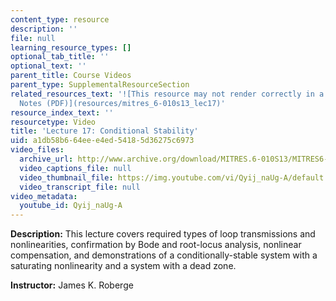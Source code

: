 ```yaml
---
content_type: resource
description: ''
file: null
learning_resource_types: []
optional_tab_title: ''
optional_text: ''
parent_title: Course Videos
parent_type: SupplementalResourceSection
related_resources_text: '![This resource may not render correctly in a screen reader.](/images/inacessible.gif)[Lecture
  Notes (PDF)](resources/mitres_6-010s13_lec17)'
resource_index_text: ''
resourcetype: Video
title: 'Lecture 17: Conditional Stability'
uid: a1db58b6-64ee-e4ed-5418-5d36275c6973
video_files:
  archive_url: http://www.archive.org/download/MITRES.6-010S13/MITRES6-010S13_lec17_300k.mp4
  video_captions_file: null
  video_thumbnail_file: https://img.youtube.com/vi/Qyij_naUg-A/default.jpg
  video_transcript_file: null
video_metadata:
  youtube_id: Qyij_naUg-A
---
```


**Description:** This lecture covers required types of loop transmissions and nonlinearities, confirmation by Bode and root-locus analysis, nonlinear compensation, and demonstrations of a conditionally-stable system with a saturating nonlinearity and a system with a dead zone.

**Instructor:** James K. Roberge